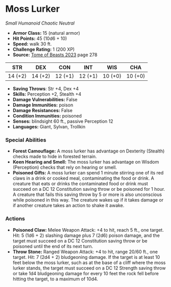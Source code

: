 # Moss Lurker

*Small* *Humanoid* *Chaotic Neutral*

- **Armor Class:** 15 (natural armor)
- **Hit Points:** 45 (10d6 + 10)
- **Speed:** walk 30 ft.
- **Challenge Rating:** 1 (200 XP)
- **Source:** [Tome of Beasts 2023](https://koboldpress.com/kpstore/product/tome-of-beasts-1-2023-edition/) page 278

| STR | DEX | CON | INT | WIS | CHA |
| --- | --- | --- | --- | --- | --- |
| 14 (+2) | 14 (+2) | 12 (+1) | 12 (+1) | 10 (+0) | 10 (+0) |

- **Saving Throws**: Str +4, Dex +4
- **Skills:** Perception +2, Stealth +4
- **Damage Vulnerabilities:** False
- **Damage Immunities:** poison
- **Damage Resistances:** False
- **Condition Immunities:** poisoned
- **Senses:** blindsight 60 ft., passive Perception 12
- **Languages:** Giant, Sylvan, Trollkin

### Special Abilities

- **Forest Camouflage:** A moss lurker has advantage on Dexterity (Stealth) checks made to hide in forested terrain.
- **Keen Hearing and Smell:** The moss lurker has advantage on Wisdom (Perception) checks that rely on hearing or smell.
- **Poisoned Gifts:** A moss lurker can spend 1 minute stirring one of its red claws in a drink or cooked meal, contaminating the food or drink. A creature that eats or drinks the contaminated food or drink must succeed on a DC 12 Constitution saving throw or be poisoned for 1 hour. A creature that fails this saving throw by 5 or more is also unconscious while poisoned in this way. The creature wakes up if it takes damage or if another creature takes an action to shake it awake.

### Actions

- **Poisoned Claw:** Melee Weapon Attack: +4 to hit, reach 5 ft., one target. Hit: 5 (1d6 + 2) slashing damage plus 7 (2d6) poison damage, and the target must succeed on a DC 12 Constitution saving throw or be poisoned until the end of its next turn.
- **Throw Stone:** Ranged Weapon Attack: +4 to hit, range 20/60 ft., one target. Hit: 7 (2d4 + 2) bludgeoning damage. If the target is at least 10 feet below the moss lurker, such as at the base of a cliff where the moss lurker stands, the target must succeed on a DC 12 Strength saving throw or take 1d4 bludgeoning damage for every 10 feet the rock fell before hitting the target, to a maximum of 10d4.
